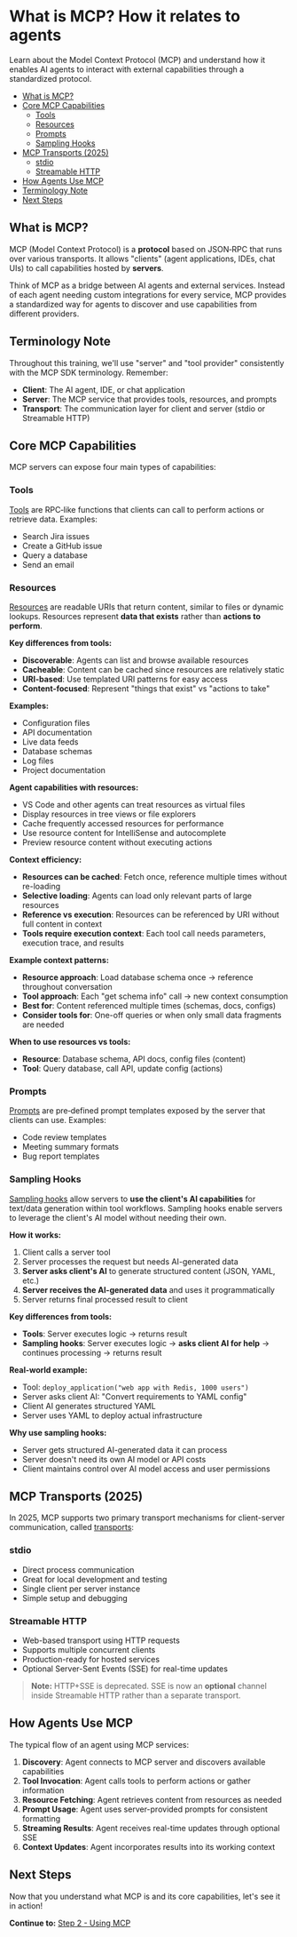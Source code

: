# What is MCP? How it relates to agents

Learn about the Model Context Protocol (MCP) and understand how it enables AI agents to interact with external capabilities through a standardized protocol.

- [What is MCP?](#what-is-mcp)
- [Core MCP Capabilities](#core-mcp-capabilities)
  - [Tools](#tools)
  - [Resources](#resources)
  - [Prompts](#prompts)
  - [Sampling Hooks](#sampling-hooks)
- [MCP Transports (2025)](#mcp-transports-2025)
  - [stdio](#stdio)
  - [Streamable HTTP](#streamable-http)
- [How Agents Use MCP](#how-agents-use-mcp)
- [Terminology Note](#terminology-note)
- [Next Steps](#next-steps)

## What is MCP?

MCP (Model Context Protocol) is a **protocol** based on JSON‑RPC that runs over various transports. It allows "clients" (agent applications, IDEs, chat UIs) to call capabilities hosted by **servers**.

Think of MCP as a bridge between AI agents and external services. Instead of each agent needing custom integrations for every service, MCP provides a standardized way for agents to discover and use capabilities from different providers.

## Terminology Note

<!-- comment: I had multiple comments about why we weren't defining client, server and transport clearly until I found them at the very bottom. List them early so learners can find the definition asap. We might also want to list them again at the end as a key takeaway, but definitely include them at the top. -->

Throughout this training, we'll use "server" and "tool provider" consistently with the MCP SDK terminology. Remember:

- **Client**: The AI agent, IDE, or chat application
- **Server**: The MCP service that provides tools, resources, and prompts
- **Transport**: The communication layer for client and server (stdio or Streamable HTTP)

## Core MCP Capabilities

MCP servers can expose four main types of capabilities:

### Tools

[Tools](https://modelcontextprotocol.io/specification/2025-06-18/server/tools) are RPC‑like functions that clients can call to perform actions or retrieve data. Examples:

- Search Jira issues
- Create a GitHub issue
- Query a database
- Send an email

### Resources

[Resources](https://modelcontextprotocol.io/specification/2025-06-18/server/resources) are readable URIs that return content, similar to files or dynamic lookups. Resources represent **data that exists** rather than **actions to perform**.

<!-- thought: move "Key differences" to the bottom of "## Resources" and consolidated with "Example context patterns" that is also listing the differences. Bonus: "Examples" could then be consolidated into the paragraph above, like how "### Tools" has it. Fewer bold list headings = easier to understand structure -->

**Key differences from tools:**

- **Discoverable**: Agents can list and browse available resources
- **Cacheable**: Content can be cached since resources are relatively static
- **URI-based**: Use templated URI patterns for easy access
- **Content-focused**: Represent "things that exist" vs "actions to take"

**Examples:**

- Configuration files
- API documentation
- Live data feeds
- Database schemas
- Log files
- Project documentation

<!-- Thought: Agent capabilities and Context efficiency lists make the Resources section feel too long. and since caching is mentioned in 3 lists, it feels redundant. I'm wondering if these could be consolidated -->

**Agent capabilities with resources:**

- VS Code and other agents can treat resources as virtual files
- Display resources in tree views or file explorers
- Cache frequently accessed resources for performance
- Use resource content for IntelliSense and autocomplete
- Preview resource content without executing actions

**Context efficiency:**

- **Resources can be cached**: Fetch once, reference multiple times without re-loading
- **Selective loading**: Agents can load only relevant parts of large resources
- **Reference vs execution**: Resources can be referenced by URI without full content in context
- **Tools require execution context**: Each tool call needs parameters, execution trace, and results

<!-- this is where we should start all Tools vs Resources lists. "Example context patterns" should be renamed to make it clear that it's a comparison list, if it's going to stay as it's own list -->

**Example context patterns:**

- **Resource approach**: Load database schema once → reference throughout conversation
- **Tool approach**: Each "get schema info" call → new context consumption
- **Best for**: Content referenced multiple times (schemas, docs, configs)
- **Consider tools for**: One-off queries or when only small data fragments are needed

**When to use resources vs tools:**

- **Resource**: Database schema, API docs, config files (content)
- **Tool**: Query database, call API, update config (actions)

### Prompts

[Prompts](https://modelcontextprotocol.io/specification/2025-06-18/server/prompts) are pre‑defined prompt templates exposed by the server that clients can use. Examples:

- Code review templates
- Meeting summary formats
- Bug report templates

### Sampling Hooks

[Sampling hooks](https://modelcontextprotocol.io/specification/2025-06-18/client/sampling) allow servers to **use the client's AI capabilities** for text/data generation within tool workflows. Sampling hooks enable servers to leverage the client's AI model without needing their own.

**How it works:**

1. Client calls a server tool
2. Server processes the request but needs AI-generated data
3. **Server asks client's AI** to generate structured content (JSON, YAML, etc.)
4. **Server receives the AI-generated data** and uses it programmatically
5. Server returns final processed result to client

**Key differences from tools:**

- **Tools**: Server executes logic → returns result
- **Sampling hooks**: Server executes logic → **asks client AI for help** → continues processing → returns result

**Real-world example:**

- Tool: `deploy_application("web app with Redis, 1000 users")`
- Server asks client AI: "Convert requirements to YAML config"
- Client AI generates structured YAML
- Server uses YAML to deploy actual infrastructure

**Why use sampling hooks:**

- Server gets structured AI-generated data it can process
- Server doesn't need its own AI model or API costs
- Client maintains control over AI model access and user permissions

## MCP Transports (2025)

In 2025, MCP supports two primary transport mechanisms for client-server communication, called [transports](https://modelcontextprotocol.io/specification/2025-06-18/basic/transports):

### stdio

- Direct process communication
- Great for local development and testing
- Single client per server instance
- Simple setup and debugging

### Streamable HTTP

- Web-based transport using HTTP requests
- Supports multiple concurrent clients
- Production-ready for hosted services
- Optional Server-Sent Events (SSE) for real-time updates

> **Note:** HTTP+SSE is deprecated. SSE is now an **optional** channel inside Streamable HTTP rather than a separate transport.

## How Agents Use MCP

The typical flow of an agent using MCP services:

1. **Discovery**: Agent connects to MCP server and discovers available capabilities
2. **Tool Invocation**: Agent calls tools to perform actions or gather information
3. **Resource Fetching**: Agent retrieves content from resources as needed
4. **Prompt Usage**: Agent uses server-provided prompts for consistent formatting
5. **Streaming Results**: Agent receives real-time updates through optional SSE
6. **Context Updates**: Agent incorporates results into its working context

## Next Steps

Now that you understand what MCP is and its core capabilities, let's see it in action!

**Continue to:** [Step 2 - Using MCP](2-using-mcp.md)
